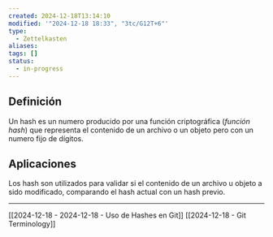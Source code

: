 ```yaml
---
created: 2024-12-18T13:14:10
modified: '"2024-12-18 18:33", "3tc/G12T+6"'
type:
  - Zettelkasten
aliases: 
tags: []
status:
  - in-progress
---
```

## Definición
Un hash es un numero producido por una función criptográfica (*función hash*) que representa el contenido de un archivo o un objeto pero con un numero fijo de dígitos.  

## Aplicaciones
Los hash son utilizados para validar si el contenido de un archivo u objeto a sido modificado, comparando el hash actual con un hash previo.

---
[[2024-12-18 - 2024-12-18 - Uso de Hashes en Git]]
[[2024-12-18 - Git Terminology]]

